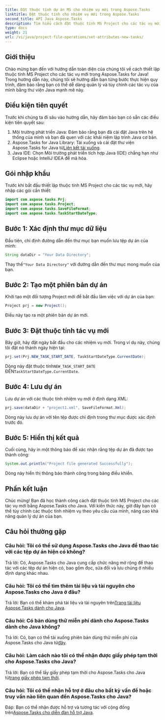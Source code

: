 ```yaml
---
title: Đặt thuộc tính dự án MS cho nhiệm vụ mới trong Aspose.Tasks
linktitle: Đặt thuộc tính cho nhiệm vụ mới trong Aspose.Tasks
second_title: API Java Aspose.Tasks
description: Tìm hiểu cách đặt thuộc tính MS Project cho các tác vụ mới bằng Aspose.Tasks cho Java. Tùy chỉnh các thuộc tính nhiệm vụ một cách dễ dàng với hướng dẫn toàn diện này.
type: docs
weight: 21
url: /vi/java/project-file-operations/set-attributes-new-tasks/
---
```

## Giới thiệu
Chào mừng bạn đến với hướng dẫn toàn diện của chúng tôi về cách thiết lập thuộc tính MS Project cho các tác vụ mới trong Aspose.Tasks for Java! Trong hướng dẫn này, chúng tôi sẽ hướng dẫn bạn từng bước thực hiện quy trình, đảm bảo rằng bạn có thể dễ dàng quản lý và tùy chỉnh các tác vụ của mình bằng thư viện Java mạnh mẽ này.
## Điều kiện tiên quyết
Trước khi chúng ta đi sâu vào hướng dẫn, hãy đảm bảo bạn có sẵn các điều kiện tiên quyết sau:
1. Môi trường phát triển Java: Đảm bảo rằng bạn đã cài đặt Java trên hệ thống của mình và bạn đã quen với các khái niệm lập trình Java cơ bản.
2.  Aspose.Tasks for Java Library: Tải xuống và cài đặt thư viện Aspose.Tasks for Java từ[Liên kết tải xuống](https://releases.aspose.com/tasks/java/).
3. Java IDE: Chọn Môi trường phát triển tích hợp Java (IDE) chẳng hạn như Eclipse hoặc IntelliJ IDEA để mã hóa.

## Gói nhập khẩu
Trước khi bắt đầu thiết lập thuộc tính MS Project cho các tác vụ mới, hãy nhập các gói cần thiết:
```java
import com.aspose.tasks.Prj;
import com.aspose.tasks.Project;
import com.aspose.tasks.SaveFileFormat;
import com.aspose.tasks.TaskStartDateType;
```

## Bước 1: Xác định thư mục dữ liệu
Đầu tiên, chỉ định đường dẫn đến thư mục bạn muốn lưu tệp dự án của mình:
```java
String dataDir = "Your Data Directory";
```
 Thay thế`"Your Data Directory"` với đường dẫn đến thư mục mong muốn của bạn.
## Bước 2: Tạo một phiên bản dự án
Khởi tạo một đối tượng Project mới để bắt đầu làm việc với dự án của bạn:
```java
Project prj = new Project();
```
Điều này tạo ra một phiên bản dự án mới.
## Bước 3: Đặt thuộc tính tác vụ mới
Bây giờ, hãy đặt ngày bắt đầu cho các nhiệm vụ mới. Trong ví dụ này, chúng tôi đặt nó thành ngày hiện tại:
```java
prj.set(Prj.NEW_TASK_START_DATE, TaskStartDateType.CurrentDate);
```
 Dòng này đặt thuộc tính`NEW_TASK_START_DATE` ĐẾN`TaskStartDateType.CurrentDate`.
## Bước 4: Lưu dự án
Lưu dự án với các thuộc tính nhiệm vụ mới ở định dạng XML:
```java
prj.save(dataDir + "project1.xml", SaveFileFormat.Xml);
```
Dòng này lưu dự án với tên tệp được chỉ định trong thư mục được xác định trước đó.
## Bước 5: Hiển thị kết quả
Cuối cùng, hãy in một thông báo để xác nhận rằng tệp dự án đã được tạo thành công:
```java
System.out.println("Project file generated Successfully");
```
Dòng này hiển thị thông báo thành công trong bảng điều khiển.

## Phần kết luận
Chúc mừng! Bạn đã học thành công cách đặt thuộc tính MS Project cho các tác vụ mới bằng Aspose.Tasks cho Java. Với kiến thức này, giờ đây bạn có thể tùy chỉnh các thuộc tính nhiệm vụ theo yêu cầu của mình, nâng cao khả năng quản lý dự án của bạn.
## Câu hỏi thường gặp
### Câu hỏi: Tôi có thể sử dụng Aspose.Tasks cho Java để thao tác với các tệp dự án hiện có không?
Trả lời: Có, Aspose.Tasks cho Java cung cấp chức năng mở rộng để thao tác với các tệp dự án hiện có, bao gồm đọc, sửa đổi và lưu chúng ở nhiều định dạng khác nhau.
### Câu hỏi: Tôi có thể tìm thêm tài liệu và tài nguyên cho Aspose.Tasks cho Java ở đâu?
 Trả lời: Bạn có thể khám phá tài liệu và tài nguyên trên[Trang tài liệu Aspose.Tasks dành cho Java](https://reference.aspose.com/tasks/java/).
### Câu hỏi: Có bản dùng thử miễn phí dành cho Aspose.Tasks dành cho Java không?
 Trả lời: Có, bạn có thể tải xuống phiên bản dùng thử miễn phí của Aspose.Tasks cho Java từ[đây](https://releases.aspose.com/).
### Câu hỏi: Làm cách nào tôi có thể nhận được giấy phép tạm thời cho Aspose.Tasks cho Java?
 Trả lời: Bạn có thể lấy giấy phép tạm thời cho Aspose.Tasks cho Java từ[trang giấy phép tạm thời](https://purchase.aspose.com/temporary-license/).
### Câu hỏi: Tôi có thể nhận hỗ trợ ở đâu cho bất kỳ vấn đề hoặc truy vấn nào liên quan đến Aspose.Tasks cho Java?
 Đáp: Bạn có thể nhận được hỗ trợ và tương tác với cộng đồng trên[Aspose.Tasks cho diễn đàn hỗ trợ Java](https://forum.aspose.com/c/tasks/15).